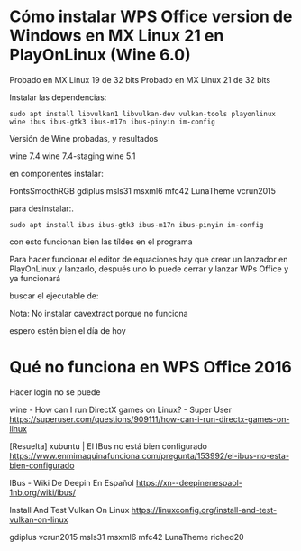 

# Cómo instalar WPS Office version de Windows en MX Linux 21 en PlayOnLinux (Wine 6.0)


Probado en MX Linux 19 de 32 bits
Probado en MX Linux 21 de 32 bits


Instalar las dependencias:

    sudo apt install libvulkan1 libvulkan-dev vulkan-tools playonlinux wine ibus ibus-gtk3 ibus-m17n ibus-pinyin im-config

    
    
Versión de Wine probadas, y resultados

wine 7.4
wine 7.4-staging
wine 5.1
    

en componentes instalar:

FontsSmoothRGB
gdiplus
msls31
msxml6
mfc42
LunaTheme
vcrun2015



para desinstalar:.

    sudo apt install ibus ibus-gtk3 ibus-m17n ibus-pinyin im-config


con esto funcionan bien las tíldes en el programa


Para hacer funcionar el editor de equaciones hay que crear un lanzador en PlayOnLinux y lanzarlo, después uno lo puede cerrar y lanzar WPs Office y ya funcionará




buscar el ejecutable de:



Nota: No instalar cavextract porque no funciona

espero estén bien el día de hoy


# Qué no funciona en WPS Office 2016
Hacer login no se puede



wine - How can I run DirectX games on Linux? - Super User
https://superuser.com/questions/909111/how-can-i-run-directx-games-on-linux

[Resuelta] xubuntu | El IBus no está bien configurado
https://www.enmimaquinafunciona.com/pregunta/153992/el-ibus-no-esta-bien-configurado

IBus - Wiki De Deepin En Español
https://xn--deepinenespaol-1nb.org/wiki/ibus/

Install And Test Vulkan On Linux
https://linuxconfig.org/install-and-test-vulkan-on-linux



gdiplus
vcrun2015
msls31
msxml6
mfc42
LunaTheme
riched20

